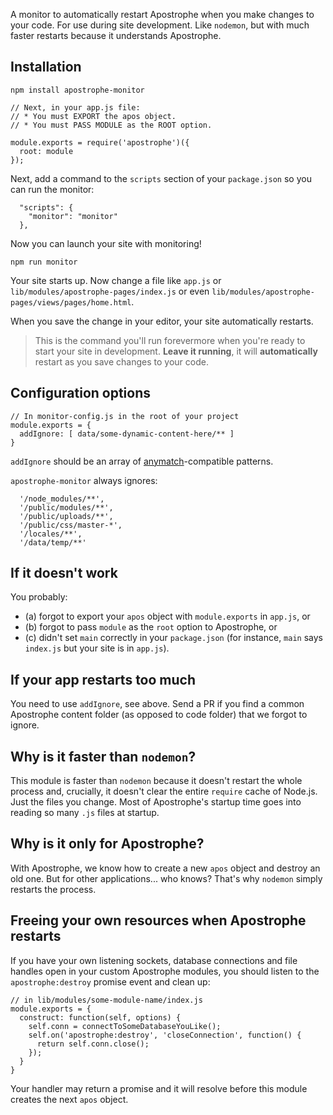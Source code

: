 A monitor to automatically restart Apostrophe when you make changes to your code. For use during site development. Like `nodemon`, but with much faster restarts because it understands Apostrophe.

## Installation

```
npm install apostrophe-monitor
```

```
// Next, in your app.js file:
// * You must EXPORT the apos object.
// * You must PASS MODULE as the ROOT option.

module.exports = require('apostrophe')({
  root: module
});
```

Next, add a command to the `scripts` section of your `package.json` so you can run the monitor:

```
  "scripts": {
    "monitor": "monitor"
  },
```

Now you can launch your site with monitoring!

```
npm run monitor
```

Your site starts up. Now change a file like `app.js` or `lib/modules/apostrophe-pages/index.js` or even `lib/modules/apostrophe-pages/views/pages/home.html`.

When you save the change in your editor, your site automatically restarts.

> This is the command you'll run forevermore when you're ready to start your site in development. **Leave it running**, it will **automatically** restart as you save changes to your code.

## Configuration options

```
// In monitor-config.js in the root of your project
module.exports = {
  addIgnore: [ data/some-dynamic-content-here/** ]
}
```

`addIgnore` should be an array of [anymatch](https://npmjs.org/package/anymatch)-compatible patterns.

`apostrophe-monitor` always ignores:

```
  '/node_modules/**',
  '/public/modules/**',
  '/public/uploads/**',
  '/public/css/master-*',
  '/locales/**',
  '/data/temp/**'
```

## If it doesn't work

You probably:

* (a) forgot to export your `apos` object with `module.exports` in `app.js`, or
* (b) forgot to pass `module` as the `root` option to Apostrophe, or
* (c) didn't set `main` correctly in your `package.json` (for instance, `main` says `index.js` but your site is in `app.js`).

## If your app restarts too much

You need to use `addIgnore`, see above. Send a PR if you find a common Apostrophe content folder (as opposed to code folder) that we forgot to ignore.

## Why is it faster than `nodemon`?

This module is faster than `nodemon` because it doesn't restart the whole process and, crucially, it doesn't clear the entire `require` cache of Node.js. Just the files you change. Most of Apostrophe's startup time goes into reading so many `.js` files at startup.

## Why is it only for Apostrophe?

With Apostrophe, we know how to create a new `apos` object and destroy an old one. But for other applications... who knows? That's why `nodemon` simply restarts the process.

## Freeing your own resources when Apostrophe restarts

If you have your own listening sockets, database connections and file handles open in your custom Apostrophe modules, you should listen to the `apostrophe:destroy` promise event and clean up:

```
// in lib/modules/some-module-name/index.js
module.exports = {
  construct: function(self, options) {
  	self.conn = connectToSomeDatabaseYouLike();
  	self.on('apostrophe:destroy', 'closeConnection', function() {
  	  return self.conn.close();
	});
  }  
}
```

Your handler may return a promise and it will resolve before this module creates the next `apos` object.
